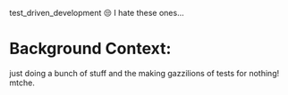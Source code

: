 test_driven_development 😒 I hate these ones...
# Background Context:
just doing a bunch of stuff and the making gazzilions of tests for nothing! mtche.
